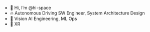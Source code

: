 - 👋 Hi, I’m @hi-space
- 🔥 Autonomous Driving SW Engineer, System Architecture Design
- 🌱 Vision AI Engineering, ML Ops 
- 👀 XR

<!---
hi-space/hi-space is a ✨ special ✨ repository because its `README.md` (this file) appears on your GitHub profile.
You can click the Preview link to take a look at your changes.
--->
